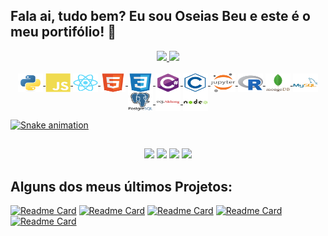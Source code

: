 
## Fala ai, tudo bem? Eu sou Oseias Beu e este é o meu portifólio!  👋
<div align="center">
  <a href="https://github.com/OseiasBeu">
  <img height="180em" src="https://github-readme-stats.vercel.app/api?username=OseiasBeu&show_icons=true&theme=dracula&include_all_commits=true&count_private=true"/>
  <img height="180em" src="https://github-readme-stats.vercel.app/api/top-langs/?username=OseiasBeu&layout=compact&langs_count=7&theme=dracula"/>
</div>
<div align="center" style="display: inline_block"><br>
  <img align="center" alt="Beu-Python" height="30" width="40" src="https://raw.githubusercontent.com/devicons/devicon/master/icons/python/python-original.svg">
  <img align="center" alt="Beu-Js" height="30" width="40" src="https://raw.githubusercontent.com/devicons/devicon/master/icons/javascript/javascript-plain.svg">
  <img align="center" alt="Beu-React" height="30" width="40" src="https://raw.githubusercontent.com/devicons/devicon/master/icons/react/react-original.svg">
  <img align="center" alt="Beu-HTML" height="30" width="40" src="https://raw.githubusercontent.com/devicons/devicon/master/icons/html5/html5-original.svg">
  <img align="center" alt="Beu-CSS" height="30" width="40" src="https://raw.githubusercontent.com/devicons/devicon/master/icons/css3/css3-original.svg">
  <img align="center" alt="Beu-Csharp" height="30" width="40" src="https://raw.githubusercontent.com/devicons/devicon/master/icons/csharp/csharp-original.svg">
  <img align="center" alt="Beu-c" height="30" width="40" src="https://raw.githubusercontent.com/devicons/devicon/2ae2a900d2f041da66e950e4d48052658d850630/icons/c/c-line.svg">
  <img align="center" alt="Beu-jupyter" height="30" width="40" src="https://raw.githubusercontent.com/devicons/devicon/2ae2a900d2f041da66e950e4d48052658d850630/icons/jupyter/jupyter-original-wordmark.svg">
  <img align="center" alt="Beu-r" height="30" width="40" src="https://raw.githubusercontent.com/devicons/devicon/2ae2a900d2f041da66e950e4d48052658d850630/icons/r/r-original.svg">
  <img align="center" alt="Beu-mongo" height="30" width="40" src="https://raw.githubusercontent.com/devicons/devicon/2ae2a900d2f041da66e950e4d48052658d850630/icons/mongodb/mongodb-original-wordmark.svg">
  <img align="center" alt="Beu-mysql" height="30" width="40" src="https://raw.githubusercontent.com/devicons/devicon/2ae2a900d2f041da66e950e4d48052658d850630/icons/mysql/mysql-original-wordmark.svg">
  <img align="center" alt="Beu-postgress" height="30" width="40" src="https://raw.githubusercontent.com/devicons/devicon/2ae2a900d2f041da66e950e4d48052658d850630/icons/postgresql/postgresql-original-wordmark.svg">
  <img align="center" alt="Beu-sqlAlchemy" height="30" width="40" src="https://raw.githubusercontent.com/devicons/devicon/2ae2a900d2f041da66e950e4d48052658d850630/icons/sqlalchemy/sqlalchemy-original-wordmark.svg">
  <img align="center" alt="Beu-nodeJs" height="30" width="40" src="https://raw.githubusercontent.com/devicons/devicon/2ae2a900d2f041da66e950e4d48052658d850630/icons/nodejs/nodejs-original-wordmark.svg">
</div>
  
![Snake animation](https://github.com/OseiasBeu/OseiasBeu/blob/output/github-contribution-grid-snake.svg)

##
  
  <div align="center"> 
  <a href="https://www.youtube.com/channel/UCc5L11HhFcn9ecpxJRXsceQ" target="_blank"><img src="https://img.shields.io/badge/YouTube-FF0000?style=for-the-badge&logo=youtube&logoColor=white" target="_blank"></a>
  <a href="https://www.instagram.com/eusouoseiasbeu/" target="_blank"><img src="https://img.shields.io/badge/-Instagram-%23E4405F?style=for-the-badge&logo=instagram&logoColor=white" target="_blank"></a>
  <a href = "mailto:beuoseias@gmail.com"><img src="https://img.shields.io/badge/-Gmail-%23333?style=for-the-badge&logo=gmail&logoColor=white" target="_blank"></a>
  <a href="https://www.linkedin.com/in/oseiasbeu/" target="_blank"><img src="https://img.shields.io/badge/-LinkedIn-%230077B5?style=for-the-badge&logo=linkedin&logoColor=white" target="_blank"></a> 
</div>
  
##


  
## Alguns dos meus últimos Projetos:
[![Readme Card](https://github-readme-stats.vercel.app/api/pin/?username=OseiasBeu&repo=Portifolio)](https://github.com/OseiasBeu/Portifolio/blob/master/README.md)
[![Readme Card](https://github-readme-stats.vercel.app/api/pin/?username=OseiasBeu&repo=Data-Science)](https://github.com/OseiasBeu/Data-Science)
[![Readme Card](https://github-readme-stats.vercel.app/api/pin/?username=OseiasBeu&repo=Blockchain)](https://github.com/OseiasBeu/Blockchain)
[![Readme Card](https://github-readme-stats.vercel.app/api/pin/?username=OseiasBeu&repo=alien_invasion)](https://github.com/OseiasBeu/alien_invasion)
[![Readme Card](https://github-readme-stats.vercel.app/api/pin/?username=OseiasBeu&repo=HealthApp)](https://github.com/OseiasBeu/HealthApp)
  

